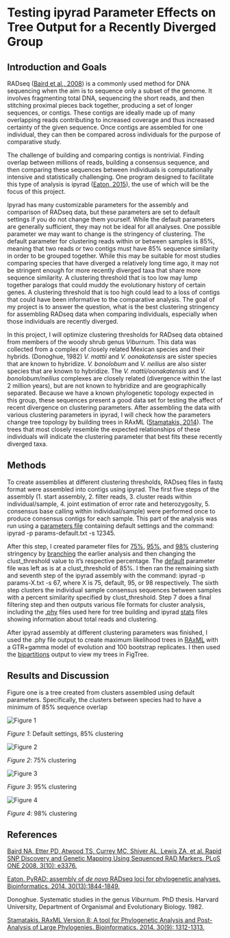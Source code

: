 # Testing ipyrad Parameter Effects on Tree Output for a Recently Diverged Group

## Introduction and Goals

RADseq ([Baird et al., 2008](http://journals.plos.org/plosone/article?id=10.1371/journal.pone.0003376)) is a commonly used method for DNA sequencing when the aim is to sequence only a subset of the genome. It involves fragmenting total DNA, sequencing the short reads, and then stitching proximal pieces back together, producing a set of longer sequences, or contigs. These contigs are ideally made up of many overlapping reads contributing to increased coverage and thus increased certainty of the given sequence. Once contigs are assembled for one individual, they can then be compared across individuals for the purpose of comparative study. 

The challenge of building and comparing contigs is nontrivial. Finding overlap between millions of reads, building a consensus sequence, and then comparing these sequences between individuals is computationally intensive and statistically challenging. One program designed to facilitate this type of analysis is ipyrad ([Eaton, 2015](http://bioinformatics.oxfordjournals.org/content/30/13/1844)), the use of which will be the focus of this project.

Ipyrad has many customizable parameters for the assembly and comparison of RADseq data, but these parameters are set to default settings if you do not change them yourself. While the default parameters are generally sufficient, they may not be ideal for all analyses. One possible parameter we may want to change is the stringency of clustering. The default parameter for clustering reads within or between samples is 85%, meaning that two reads or two contigs must have 85% sequence similarity in order to be grouped together. While this may be suitable for most studies comparing species that have diverged a relatively long time ago, it may not be stringent enough for more recently diverged taxa that share more sequence similarity. A clustering threshold that is too low may lump together paralogs that could muddy the evolutionary history of certain genes. A clustering threshold that is too high could lead to a loss of contigs that could have been informative to the comparative analysis. The goal of my project is to answer the question, what is the best clustering stringency for assembling RADseq data when comparing individuals, especially when those individuals are recently diverged.

In this project, I will optimize clustering thresholds for RADseq data obtained from members of the woody shrub genus *Viburnum*. This data was collected from a complex of closely related Mexican species and their hybrids. (Donoghue, 1982) *V. mattii* and *V. oonakatensis* are sister species that are known to hybridize. *V. bonolobum* and *V. neilius* are also sister species that are known to hybridize. The *V. mattii/oonakatensis* and *V. bonolobum/neilius* complexes are closely related (divergence within the last 2 million years), but are not known to hybridize and are geographically separated. Because we have a known phylogenetic topology expected in this group, these sequences present a good data set for testing the affect of recent divergence on clustering parameters. After assembling the data with various clustering parameters in ipyrad, I will check how the parameters change tree topology by building trees in RAxML ([Stamatakis, 2014](http://bioinformatics.oxfordjournals.org/content/early/2014/01/21/bioinformatics.btu033.abstract?keytype=ref&ijkey=VTEqgUJYCDcf0kP)). The trees that most closely resemble the expected relationships of these individuals will indicate the clustering parameter that best fits these recently diverged taxa.

## Methods

To create assemblies at different clustering thresholds, RADseq files in fastq format were assembled into contigs using ipyrad. The first five steps of the assembly (1. start assembly, 2. filter reads, 3. cluster reads within individual/sample, 4. joint estimation of error rate and heterozygosity, 5. consensus base calling within individual/sample) were performed once to produce consensus contigs for each sample. This part of the analysis was run using a [parameters file](https://github.com/moeglein/phylobio_final_project/blob/master/code/params-default.txt) containing default settings and the command: ipyrad -p params-default.txt -s 12345. 

After this step, I created parameter files for [75%]( https://github.com/moeglein/phylobio_final_project/blob/master/code/params-75.txt), [95%]( https://github.com/moeglein/phylobio_final_project/blob/master/code/params-95.txt), and [98%]( https://github.com/moeglein/phylobio_final_project/blob/master/code/params-98.txt) clustering stringency by [branching](https://github.com/moeglein/phylobio_final_project/blob/master/code/ipyrad_code) the earlier analysis and then changing the clust_threshold value to it’s respective percentage. The [default](https://github.com/moeglein/phylobio_final_project/blob/master/code/params-default.txt) parameter file was left as is at a clust_threshold of 85%. I then ran the remaining sixth and seventh step of the ipyrad assembly with the command: ipyrad -p params-X.txt -s 67, where X is 75, default, 95, or 98 respectively. The sixth step clusters the individual sample consensus sequences between samples with a percent similarity specified by clust_threshold. Step 7 does a final filtering step and then outputs various file formats for cluster analysis, including the [.phy](https://github.com/moeglein/phylobio_final_project/tree/master/data) files used here for tree building and ipyrad [stats]( https://github.com/moeglein/phylobio_final_project/tree/master/data) files showing information about total reads and clustering.

After ipyrad assembly at different clustering parameters was finished, I used the .phy file output to create maximum likelihood trees in [RAxML](https://github.com/moeglein/phylobio_final_project/blob/master/code/default_tree.sh) with a GTR+gamma model of evolution and 100 bootstrap replicates. I then used the [bipartitions](https://github.com/moeglein/phylobio_final_project/blob/master/data/RAxML_bipartitions.default) output to view my trees in FigTree.


## Results and Discussion

Figure one is a tree created from clusters assembled using default parameters. Specifically, the clusters between species had to have a minimum of 85% sequence overlap

![Figure 1](https://github.com/moeglein/phylobio_final_project/blob/master/figures/RAxML_bipartitions.default.png)

*Figure 1*: Default settings, 85% clustering

![Figure 2](https://github.com/moeglein/phylobio_final_project/blob/master/figures/RAxML_bipartitions.stringency_75.png)

*Figure 2*: 75% clustering

![Figure 3](https://github.com/moeglein/phylobio_final_project/blob/master/figures/RAxML_bipartitions.stringency_95.png)

*Figure 3*: 95% clustering

![Figure 4](https://github.com/moeglein/phylobio_final_project/blob/master/figures/RAxML_bipartitions.stringency_98.png)

*Figure 4*: 98% clustering


## References

[Baird NA, Etter PD, Atwood TS, Currey MC, Shiver AL, Lewis ZA, et al. Rapid SNP Discovery and Genetic Mapping Using Sequenced RAD Markers. PLoS ONE 2008. 3(10): e3376.](http://journals.plos.org/plosone/article?id=10.1371/journal.pone.0003376)

[Eaton. PyRAD: assembly of *de novo* RADseq loci for phylogenetic analyses. Bioinformatics. 2014. 30(13):1844-1849.](http://bioinformatics.oxfordjournals.org/content/30/13/1844)

Donoghue. Systematic studies in the genus *Viburnum*. PhD thesis. Harvard University, Department of Organismal and Evolutionary Biology. 1982.

[Stamatakis. RAxML Version 8: A tool for Phylogenetic Analysis and Post-Analysis of Large Phylogenies. Bioinformatics. 2014. 30(9): 1312-1313.](http://bioinformatics.oxfordjournals.org/content/early/2014/01/21/bioinformatics.btu033.abstract?keytype=ref&ijkey=VTEqgUJYCDcf0kP)




